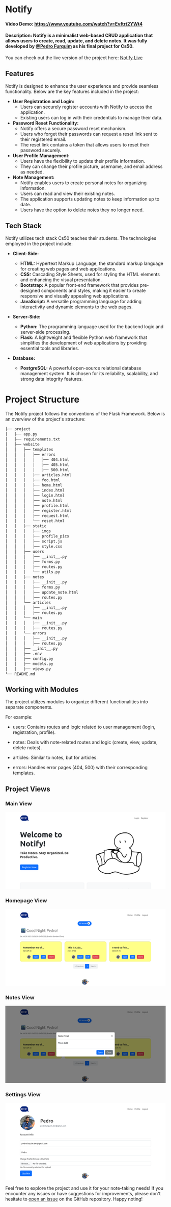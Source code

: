 # Notify
#### Video Demo:  <https://www.youtube.com/watch?v=Evftrt2YWt4>
#### Description: Notify is a minimalist web-based CRUD application that allows users to create, read, update, and delete notes. It was fully developed by [@Pedro Furquim](https://github.com/devpedrofurquim) as his final project for Cs50.

You can check out the live version of the project here: [Notify Live](https://notify-mg43.onrender.com/)

## Features

Notify is designed to enhance the user experience and provide seamless functionality. Below are the key features included in the project:

* **User Registration and Login:**
    * Users can securely register accounts with Notify to access the application.
    * Existing users can log in with their credentials to manage their data.
* **Password Reset Functionality:**
    * Notify offers a secure password reset mechanism.
    * Users who forget their passwords can request a reset link sent to their registered email.
    * The reset link contains a token that allows users to reset their password securely.
* **User Profile Management:**
    * Users have the flexibility to update their profile information.
    * They can change their profile picture, username, and email address as needed.
* **Note Management:**
    * Notify enables users to create personal notes for organizing information.
    * Users can read and view their existing notes.
    * The application supports updating notes to keep information up to date.
    * Users have the option to delete notes they no longer need.

## Tech Stack

Notify utilizes tech stack Cs50 teaches their students. The technologies employed in the project include:

* **Client-Side:**
    * **HTML:** Hypertext Markup Language, the standard markup language for creating web pages and web applications.
    * **CSS:** Cascading Style Sheets, used for styling the HTML elements and enhancing the visual presentation.
    * **Bootstrap:** A popular front-end framework that provides pre-designed components and styles, making it easier to create responsive and visually appealing web applications.
    * **JavaScript:** A versatile programming language for adding interactivity and dynamic elements to the web pages.

* **Server-Side:**
    * **Python:** The programming language used for the backend logic and server-side processing.
    * **Flask:** A lightweight and flexible Python web framework that simplifies the development of web applications by providing essential tools and libraries.

* **Database:**
    * **PostgreSQL:** A powerful open-source relational database management system. It is chosen for its reliability, scalability, and strong data integrity features.

# Project Structure

The Notify project follows the conventions of the Flask Framework. Below is an overview of the project's structure:
```
├── project
│   ├── app.py
│   ├── requirements.txt
│   ├── website
│   │   ├── templates
│   │   │   ├── errors
│   │   │   │   ├── 404.html
│   │   │   │   ├── 405.html
│   │   │   │   ├── 500.html
│   │   │   ├── articles.html
│   │   │   ├── foo.html
│   │   │   ├── home.html
│   │   │   ├── index.html
│   │   │   ├── login.html
│   │   │   ├── note.html
│   │   │   ├── profile.html
│   │   │   ├── register.html
│   │   │   ├── request.html
│   │   │   └── reset.html
│   │   ├── static
│   │   │   ├── imgs
│   │   │   ├── profile_pics
│   │   │   ├── script.js
│   │   │   ├── style.css
│   │   ├── users
│   │   │   ├── __init__.py
│   │   │   ├── forms.py
│   │   │   ├── routes.py
│   │   │   └── utils.py
│   │   ├── notes
│   │   │   ├── __init__.py
│   │   │   ├── forms.py
│   │   │   ├── update_note.html
│   │   │   ├── routes.py
│   │   └── articles
│   │   │   ├── __init__.py
│   │   │   ├── routes.py
│   │   └── main
│   │   │   ├── __init__.py
│   │   │   ├── routes.py
│   │   └── errors
│   │   │   ├── __init__.py
│   │   │   ├── routes.py
│   │   ├── __init__.py
│   │   ├── .env
│   │   ├── config.py
│   │   ├── models.py
│   │   ├── views.py
└── README.md
```
## Working with Modules

The project utilizes modules to organize different functionalities into separate components.

For example:

* users: Contains routes and logic related to user management (login, registration, profile).

* notes: Deals with note-related routes and logic (create, view, update, delete notes).

* articles: Similar to notes, but for articles.

* errors: Handles error pages (404, 500) with their corresponding templates.

## Project Views

### Main View
![Main View](website/static/imgs/main_page.png)

### Homepage View
![Homepage View](website/static/imgs/homepage.png)

### Notes View
![Notes View](website/static/imgs/notes_page.png)

### Settings View
![Settings View](website/static/imgs/settings.png)

Feel free to explore the project and use it for your note-taking needs! If you encounter any issues or have suggestions for improvements, please don't hesitate to [open an issue](https://github.com/devpedrofurquim/notify/issues) on the GitHub repository. Happy noting!
